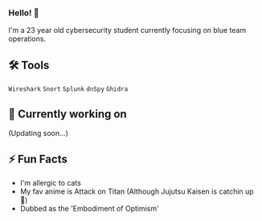 ### Hello! 👋
I'm a 23 year old cybersecurity student currently focusing on blue team operations.

## 🛠️ Tools
`Wireshark` `Snort` `Splunk` `dnSpy` `Ghidra`

## 🧱 Currently working on
(Updating soon...)

## ⚡ Fun Facts
* I'm allergic to cats
* My fav anime is Attack on Titan (Although Jujutsu Kaisen is catchin up 👀)
* Dubbed as the 'Embodiment of Optimism'

<!--
**moromerx/moromerx** is a ✨ _special_ ✨ repository because its `README.md` (this file) appears on your GitHub profile.

Here are some ideas to get you started:

- 🔭 I’m currently working on ...
- 🌱 I’m currently learning ...
- 👯 I’m looking to collaborate on ...
- 🤔 I’m looking for help with ...
- 💬 Ask me about ...
- 📫 How to reach me: ...
- 😄 Pronouns: ...
- ⚡ Fun fact: ...
-->
